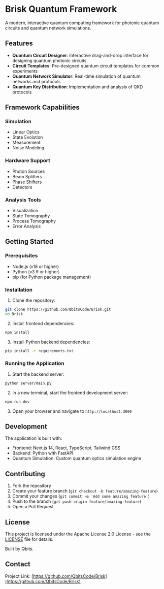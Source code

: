 # Brisk Quantum Framework

A modern, interactive quantum computing framework for photonic quantum circuits and quantum network simulations.

## Features

- **Quantum Circuit Designer**: Interactive drag-and-drop interface for designing quantum photonic circuits
- **Circuit Templates**: Pre-designed quantum circuit templates for common experiments
- **Quantum Network Simulator**: Real-time simulation of quantum networks and protocols
- **Quantum Key Distribution**: Implementation and analysis of QKD protocols

## Framework Capabilities

### Simulation
- Linear Optics
- State Evolution
- Measurement
- Noise Modeling

### Hardware Support
- Photon Sources
- Beam Splitters
- Phase Shifters
- Detectors

### Analysis Tools
- Visualization
- State Tomography
- Process Tomography
- Error Analysis

## Getting Started

### Prerequisites

- Node.js (v18 or higher)
- Python (v3.9 or higher)
- pip (for Python package management)

### Installation

1. Clone the repository:
```bash
git clone https://github.com/QbitsCode/Brisk.git
cd Brisk
```

2. Install frontend dependencies:
```bash
npm install
```

3. Install Python backend dependencies:
```bash
pip install -r requirements.txt
```

### Running the Application

1. Start the backend server:
```bash
python server/main.py
```

2. In a new terminal, start the frontend development server:
```bash
npm run dev
```

3. Open your browser and navigate to `http://localhost:3000`

## Development

The application is built with:
- Frontend: Next.js 14, React, TypeScript, Tailwind CSS
- Backend: Python with FastAPI
- Quantum Simulation: Custom quantum optics simulation engine

## Contributing

1. Fork the repository
2. Create your feature branch (`git checkout -b feature/amazing-feature`)
3. Commit your changes (`git commit -m 'Add some amazing feature'`)
4. Push to the branch (`git push origin feature/amazing-feature`)
5. Open a Pull Request

## License

This project is licensed under the Apache License 2.0 License - see the [LICENSE](LICENSE) file for details.

Built by Qbits.

## Contact

Project Link: [https://github.com/QbitsCode/Brisk](https://github.com/QbitsCode/Brisk)
